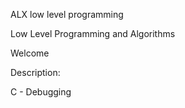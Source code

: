 ALX low level programming

Low Level Programming and Algorithms

Welcome 

Description:

C - Debugging
